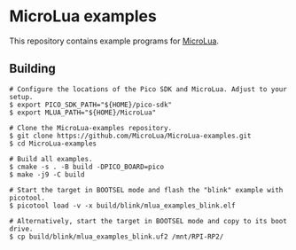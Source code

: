 # MicroLua examples

This repository contains example programs for
[MicroLua](https://github.com/MicroLua/MicroLua).

## Building

```shell
# Configure the locations of the Pico SDK and MicroLua. Adjust to your setup.
$ export PICO_SDK_PATH="${HOME}/pico-sdk"
$ export MLUA_PATH="${HOME}/MicroLua"

# Clone the MicroLua-examples repository.
$ git clone https://github.com/MicroLua/MicroLua-examples.git
$ cd MicroLua-examples

# Build all examples.
$ cmake -s . -B build -DPICO_BOARD=pico
$ make -j9 -C build

# Start the target in BOOTSEL mode and flash the "blink" example with picotool.
$ picotool load -v -x build/blink/mlua_examples_blink.elf

# Alternatively, start the target in BOOTSEL mode and copy to its boot drive.
$ cp build/blink/mlua_examples_blink.uf2 /mnt/RPI-RP2/
```
